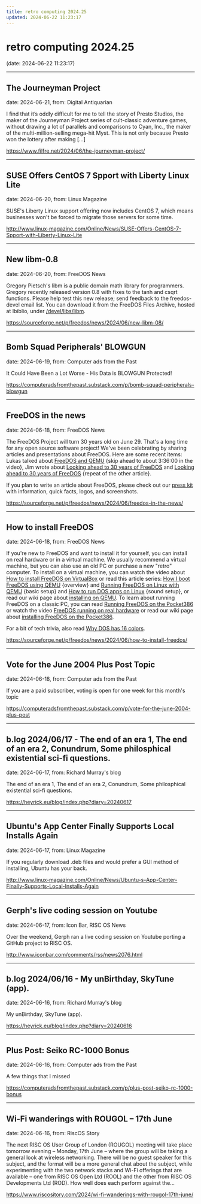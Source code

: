 ```yaml
---
title: retro computing 2024.25
updated: 2024-06-22 11:23:17
---
```


# retro computing 2024.25

(date: 2024-06-22 11:23:17)

---

## The Journeyman Project

date: 2024-06-21, from: Digital Antiquarian

I find that it&#8217;s oddly difficult for me to tell the story of Presto Studios, the maker of the Journeyman Project series of cult-classic adventure games, without drawing a lot of parallels and comparisons to Cyan, Inc., the maker of the multi-million-selling mega-hit Myst. This is not only because Presto won the lottery after making [&#8230;] 

<https://www.filfre.net/2024/06/the-journeyman-project/>

---

## SUSE Offers CentOS 7 Spport with Liberty Linux Lite

date: 2024-06-20, from: Linux Magazine

<p>SUSE's Liberty Linux support offering now includes CentOS 7, which means businesses won't be forced to migrate those servers for some time.</p> 

<http://www.linux-magazine.com/Online/News/SUSE-Offers-CentOS-7-Spport-with-Liberty-Linux-Lite>

---

## New libm-0.8

date: 2024-06-20, from: FreeDOS News

<div class="markdown_content"><p>Gregory Pietsch's libm is a public domain math library for programmers. Gregory recently released version 0.8 with fixes to the tanh and csqrt functions. Please help test this  new release; send feedback to the freedos-devel email list. You can download it from the FreeDOS Files Archive, hosted at Ibiblio, under <a class="" href="https://ibiblio.org/pub/micro/pc-stuff/freedos/files/devel/libs/libm/0.8/" rel="nofollow">/devel/libs/libm</a>.</p></div> 

<https://sourceforge.net/p/freedos/news/2024/06/new-libm-08/>

---

## Bomb Squad Peripherals' BLOWGUN

date: 2024-06-19, from: Computer ads from the Past

It Could Have Been a Lot Worse - His Data is BLOWGUN Protected! 

<https://computeradsfromthepast.substack.com/p/bomb-squad-peripherals-blowgun>

---

## FreeDOS in the news

date: 2024-06-18, from: FreeDOS News

<div class="markdown_content"><p>The FreeDOS Project will turn 30 years old on June 29. That's a long time for any open source software project! We've been celebrating by sharing articles and presentations about FreeDOS. Here are some recent items: Lukas talked about <a class="" href="https://pretalx.com/devconf-cz-2024/talk/YKCRXP/" rel="nofollow">FreeDOS and QEMU</a> {skip ahead to about 3:36:00 in the video}, Jim wrote about <a class="" href="https://www.both.org/?p=3991" rel="nofollow">Looking ahead to 30 years of FreeDOS</a> and <a class="" href="https://allthingsopen.org/articles/30-years-freedos" rel="nofollow">Looking ahead to 30 years of FreeDOS</a> {repeat of the other article}.</p>
<p>If you plan to write an article about FreeDOS, please check out our <a class="" href="https://www.freedos.org/presskit/" rel="nofollow">press kit</a> with information, quick facts, logos, and screenshots.</p></div> 

<https://sourceforge.net/p/freedos/news/2024/06/freedos-in-the-news/>

---

## How to install FreeDOS

date: 2024-06-18, from: FreeDOS News

<div class="markdown_content"><p>If you're new to FreeDOS and want to install it for yourself, you can install on real hardware or in a virtual machine. We usually recommend a virtual machine, but you can also use an old PC or purchase a new "retro" computer. To install on a virtual machine, you can watch the video about <a class="" href="https://youtu.be/xXkmOwLPpcg?feature=shared" rel="nofollow">How to install FreeDOS on VirtualBox</a> or read this article series: <a class="" href="https://www.both.org/?p=4743" rel="nofollow">How I boot FreeDOS using QEMU</a> {overview} and <a class="" href="https://www.both.org/?p=5612" rel="nofollow">Running FreeDOS on Linux with QEMU</a> {basic setup} and <a class="" href="https://www.both.org/?p=5632" rel="nofollow">How to run DOS apps on Linux</a> {sound setup}, or read our wiki page about <a class="" href="https://wiki.freedos.org/wiki/QEMU" rel="nofollow">installing on QEMU</a>. To learn about running FreeDOS on a classic PC, you can read <a class="" href="https://www.both.org/?p=5690" rel="nofollow">Running FreeDOS on the Pocket386</a> or watch the video <a class="" href="https://youtu.be/2h96UseZs6Q" rel="nofollow">FreeDOS running on real hardware</a> or read our wiki page about <a class="" href="https://wiki.freedos.org/wiki/Pocket386" rel="nofollow">installing FreeDOS on the Pocket386</a>.</p>
<p>For a bit of tech trivia, also read <a class="" href="https://www.both.org/?p=5546" rel="nofollow">Why DOS has 16 colors</a>.</p></div> 

<https://sourceforge.net/p/freedos/news/2024/06/how-to-install-freedos/>

---

## Vote for the June 2004 Plus Post Topic

date: 2024-06-18, from: Computer ads from the Past

If you are a paid subscriber, voting is open for one week for this month's topic 

<https://computeradsfromthepast.substack.com/p/vote-for-the-june-2004-plus-post>

---

## b.log 2024/06/17 - The end of an era 1, The end of an era 2, Conundrum, Some philosphical existential sci-fi questions.

date: 2024-06-17, from: Richard Murray's blog

The end of an era 1, The end of an era 2, Conundrum, Some philosphical existential sci-fi questions. 

<https://heyrick.eu/blog/index.php?diary=20240617>

---

## Ubuntu's App Center Finally Supports Local Installs Again

date: 2024-06-17, from: Linux Magazine

<p>If you regularly download .deb files and would prefer a GUI method of installing, Ubuntu has your back.</p> 

<http://www.linux-magazine.com/Online/News/Ubuntu-s-App-Center-Finally-Supports-Local-Installs-Again>

---

## Gerph's live coding session on Youtube

date: 2024-06-17, from: Icon Bar, RISC OS News

Over the weekend, Gerph ran a live coding session on Youtube porting a GitHub project to RISC OS. 

<http://www.iconbar.com/comments/rss/news2076.html>

---

## b.log 2024/06/16 - My unBirthday, SkyTune (app).

date: 2024-06-16, from: Richard Murray's blog

My unBirthday, SkyTune (app). 

<https://heyrick.eu/blog/index.php?diary=20240616>

---

## Plus Post: Seiko RC-1000 Bonus

date: 2024-06-16, from: Computer ads from the Past

A few things that I missed 

<https://computeradsfromthepast.substack.com/p/plus-post-seiko-rc-1000-bonus>

---

## Wi-Fi wanderings with ROUGOL – 17th June

date: 2024-06-16, from: RiscOS Story

The next RISC OS User Group of London (ROUGOL) meeting will take place tomorrow evening &#8211; Monday, 17th June &#8211; where the group will be taking a general look at wireless networking. There will be no guest speaker for this subject, and the format will be a more general chat about the subject, while experimenting with the two network stacks and Wi-Fi offerings that are available &#8211; one from RISC OS Open Ltd (ROOL) and the other from RISC OS Developments Ltd (ROD). How well does each perform against the&#8230; 

<https://www.riscository.com/2024/wi-fi-wanderings-with-rougol-17th-june/>

